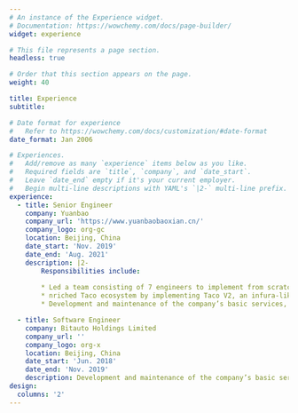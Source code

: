 ```yaml
---
# An instance of the Experience widget.
# Documentation: https://wowchemy.com/docs/page-builder/
widget: experience

# This file represents a page section.
headless: true

# Order that this section appears on the page.
weight: 40

title: Experience
subtitle:

# Date format for experience
#   Refer to https://wowchemy.com/docs/customization/#date-format
date_format: Jan 2006

# Experiences.
#   Add/remove as many `experience` items below as you like.
#   Required fields are `title`, `company`, and `date_start`.
#   Leave `date_end` empty if it's your current employer.
#   Begin multi-line descriptions with YAML's `|2-` multi-line prefix.
experience:
  - title: Senior Engineer
    company: Yuanbao
    company_url: 'https://www.yuanbaobaoxian.cn/'
    company_logo: org-gc
    location: Beijing, China
    date_start: 'Nov. 2019'
    date_end: 'Aug. 2021'
    description: |2-
        Responsibilities include:
        
        * Led a team consisting of 7 engineers to implement from scratch and successfully launch the firm’s first Strategy Distribution Engine – Themis, a smart strategy engine based on traffic flow and predicate conditions’ strategy, which provides handy service for vendors and consumers; Build strategy ecosystem, including Themis backend service, Themis-cli (deployment tool), Themis-admin(management configuration system), and Themis-SDK (developers suite of integrated for iOS/Android/H5).
        * nriched Taco ecosystem by implementing Taco V2, an infura-like API gateway on top of Golang backend services, which used MySQL and Redis as high-performance database, RabbitMQ and Kafka as message queue, Hive, Blink and Elasticsearch as data and message pipeline query, and gRPC, Apache Thrift and HTTP as communication protocol.
        * Development and maintenance of the company’s basic services, StormEye, a weather service that will affect the company’s daily revenue. Different weathers have different revenue for each takeaway order. Worked on various small full stack projects with high proficiency in Golang, JavaScript and Objective-C.

  - title: Software Engineer
    company: Bitauto Holdings Limited
    company_url: ''
    company_logo: org-x
    location: Beijing, China
    date_start: 'Jun. 2018'
    date_end: 'Nov. 2019'
    description: Development and maintenance of the company’s basic services, StormEye, a weather service that will affect the company’s daily revenue. Different weathers have different revenue for each takeaway order. Worked on various small full stack projects with high proficiency in Golang, JavaScript and Objective-C.
design:
  columns: '2'
---
```

